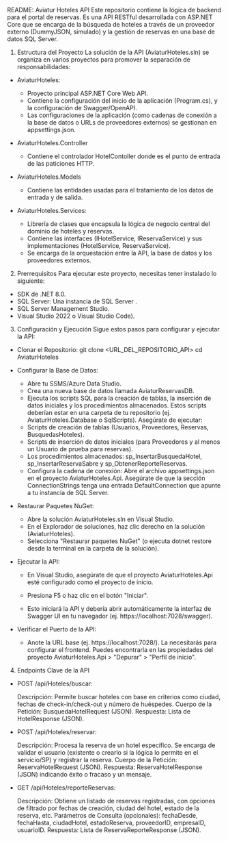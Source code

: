 README: Aviatur Hoteles API
Este repositorio contiene la lógica de backend para el portal de reservas. Es una API RESTful desarrollada con ASP.NET Core que se encarga de la búsqueda de hoteles a través de un proveedor externo (DummyJSON, simulado) y la gestión de reservas en una base de datos SQL Server.

1. Estructura del Proyecto
La solución de la API (AviaturHoteles.sln) se organiza en varios proyectos para promover la separación de responsabilidades:

* AviaturHoteles:

  - Proyecto principal ASP.NET Core Web API.
  - Contiene la configuración del inicio de la aplicación (Program.cs), y la configuración de Swagger/OpenAPI.
  - Las configuraciones de la aplicación (como cadenas de conexión a la base de datos o URLs de proveedores externos) se gestionan en appsettings.json.

* AviaturHoteles.Controller

  - Contiene el controlador HotelContoller donde es el punto de entrada de las paticiones HTTP.

* AviaturHoteles.Models

  - Contiene las entidades usadas para el tratamiento de los datos de entrada y de salida.

* AviaturHoteles.Services:

  - Librería de clases que encapsula la lógica de negocio central del dominio de hoteles y reservas.
  - Contiene las interfaces (IHotelService, IReservaService) y sus implementaciones (HotelService, ReservaService).
  - Se encarga de la orquestación entre la API, la base de datos y los proveedores externos.

2. Prerrequisitos
Para ejecutar este proyecto, necesitas tener instalado lo siguiente:

* SDK de .NET 8.0.
* SQL Server: Una instancia de SQL Server .
* SQL Server Management Studio.
* Visual Studio 2022  o Visual Studio Code).

3. Configuración y Ejecución
Sigue estos pasos para configurar y ejecutar la API:

* Clonar el Repositorio:
    git clone <URL_DEL_REPOSITORIO_API>
    cd AviaturHoteles
    
* Configurar la Base de Datos:

  * Abre tu SSMS/Azure Data Studio.
  * Crea una nueva base de datos llamada AviaturReservasDB.
  * Ejecuta los scripts SQL para la creación de tablas, la inserción de datos iniciales y los procedimientos almacenados. Estos scripts deberían estar en una       carpeta de tu repositorio (ej. AviaturHoteles.Database o SqlScripts). Asegúrate de ejecutar:
  * Scripts de creación de tablas (Usuarios, Proveedores, Reservas, BusquedasHoteles).
  * Scripts de inserción de datos iniciales (para Proveedores y al menos un Usuario de prueba para reservas).
  * Los procedimientos almacenados: sp_InsertarBusquedaHotel, sp_InsertarReservaSabre y sp_ObtenerReporteReservas.
  * Configura la cadena de conexión: Abre el archivo appsettings.json en el proyecto AviaturHoteles.Api. Asegúrate de que la sección ConnectionStrings tenga una   entrada DefaultConnection que apunte a tu instancia de SQL Server.

* Restaurar Paquetes NuGet:

  * Abre la solución AviaturHoteles.sln en Visual Studio.
  * En el Explorador de soluciones, haz clic derecho en la solución (AviaturHoteles).
  * Selecciona "Restaurar paquetes NuGet" (o ejecuta dotnet restore desde la terminal en la carpeta de la solución).
    
* Ejecutar la API:

  - En Visual Studio, asegúrate de que el proyecto AviaturHoteles.Api esté configurado como el proyecto de inicio.
  - Presiona F5 o haz clic en el botón "Iniciar".

  - Esto iniciará la API y debería abrir automáticamente la interfaz de Swagger UI en tu navegador (ej. https://localhost:7028/swagger).

* Verificar el Puerto de la API:

  - Anote la URL base (ej. https://localhost:7028/). La necesitarás para configurar el frontend. Puedes encontrarla en las propiedades del proyecto AviaturHoteles.Api > "Depurar" > "Perfil de inicio".

4. Endpoints Clave de la API
   
  * POST /api/Hoteles/buscar:

    Descripción: Permite buscar hoteles con base en criterios como ciudad, fechas de check-in/check-out y número de huéspedes.
    Cuerpo de la Petición: BusquedaHotelRequest (JSON).
    Respuesta: Lista de HotelResponse (JSON).

  * POST /api/Hoteles/reservar:

    Descripción: Procesa la reserva de un hotel específico. Se encarga de validar el usuario (existente o crearlo si la lógica lo permite en el servicio/SP) y registrar la reserva.
    Cuerpo de la Petición: ReservaHotelRequest (JSON).
    Respuesta: ReservaHotelResponse (JSON) indicando éxito o fracaso y un mensaje.

  * GET /api/Hoteles/reporteReservas:

    Descripción: Obtiene un listado de reservas registradas, con opciones de filtrado por fechas de creación, ciudad del hotel, estado de la reserva, etc.
    Parámetros de Consulta (opcionales): fechaDesde, fechaHasta, ciudadHotel, estadoReserva, proveedorID, empresaID, usuarioID.
    Respuesta: Lista de ReservaReporteResponse (JSON).
